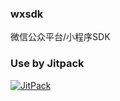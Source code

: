 ### wxsdk
微信公众平台/小程序SDK

### Use by Jitpack
[![JitPack](https://jitpack.io/v/devezhao/wxsdk.svg)](https://jitpack.io/#devezhao/wxsdk)

